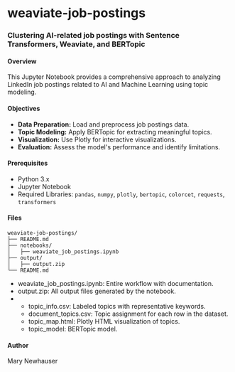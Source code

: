 # weaviate-job-postings

### Clustering AI-related job postings with Sentence Transformers, Weaviate, and BERTopic

#### Overview
This Jupyter Notebook provides a comprehensive approach to analyzing LinkedIn job postings related to AI and Machine Learning using topic modeling.

#### Objectives
- **Data Preparation:** Load and preprocess job postings data.
- **Topic Modeling:** Apply BERTopic for extracting meaningful topics.
- **Visualization:** Use Plotly for interactive visualizations.
- **Evaluation:** Assess the model's performance and identify limitations.

#### Prerequisites
- Python 3.x
- Jupyter Notebook
- Required Libraries: `pandas`, `numpy`, `plotly`, `bertopic`, `colorcet`, `requests`, `transformers`

#### Files
```
weaviate-job-postings/
├── README.md
├── notebooks/
│   ├── weaviate_job_postings.ipynb
├── output/
│   ├── output.zip
└── README.md
```

- weaviate_job_postings.ipynb: Entire workflow with documentation.
- output.zip: All output files generated by the notebook.
- - topic_info.csv: Labeled topics with representative keywords.
  - document_topics.csv: Topic assignment for each row in the dataset.
  - topic_map.html: Plotly HTML visualization of topics.
  - topic_model: BERTopic model.

#### Author
Mary Newhauser
